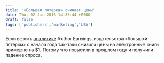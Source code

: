 ```yaml
---
title: '«Большая пятерка» снижает цены'
date: Thu, 02 Jun 2016 14:35:44 +0000
draft: false
tags: ['publishers','marketing','USA']
---
```


Если верить [аналитике](http://authorearnings.com/big-five-may-2016-ebook-pricing/) Author Earnings, издательства «большой пятёрки» с начала года так-таки снизили цены на электронные книги примерно на $1. Потому что повысили в прошлом году и получили падение спроса.